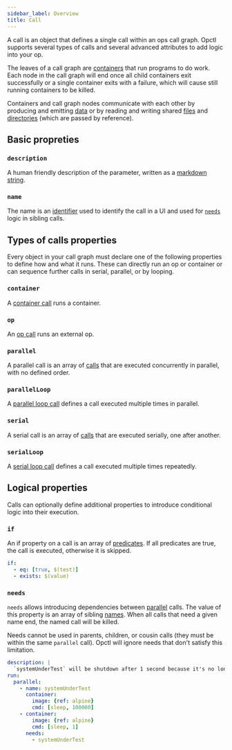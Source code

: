 ```yaml
---
sidebar_label: Overview
title: Call
---
```


A call is an object that defines a single call within an ops call graph. Opctl supports several types of calls and several advanced attributes to add logic into your op.

The leaves of a call graph are [containers](container/index.md) that run programs to do work. Each node in the call graph will end once all child containers exit successfully or a single container exits with a failure, which will cause still running containers to be killed.

Containers and call graph nodes communicate with each other by producing and emitting [data](../index.md) or by reading and writing shared [files](../types/file.md) and [directories](../types/dir.md) (which are passed by reference).

## Basic propreties

### `description`

A human friendly description of the parameter, written as a [markdown string](../markdown.md).

### `name`

The name is an [identifier](../identifier.md) used to identify the call in a UI and used for [`needs`](#needs) logic in sibling calls.

## Types of calls properties

Every object in your call graph must declare one of the following properties to define how and what it runs. These can directly run an op or container or can sequence further calls in serial, parallel, or by looping.

### `container`

A [container call](container/index.md) runs a container.

### `op`

An [op call](container/index.md) runs an external op.

### `parallel`

A parallel call is an array of [calls](index.md) that are executed concurrently in parallel, with no defined order.

### `parallelLoop`

A [parallel loop call](parallel-loop) defines a call executed multiple times in parallel.

### `serial`

A serial call is an array of [calls](index.md) that are executed serially, one after another.

### `serialLoop`

A [serial loop call](serial-loop) defines a call executed multiple times repeatedly.

## Logical properties

Calls can optionally define additional properties to introduce conditional logic into their execution.

### `if`

An if property on a call is an array of [predicates](../predicate.md). If all predicates are true, the call is executed, otherwise it is skipped.

```yaml
if:
  - eq: [true, $(test)]
  - exists: $(value)
```

### `needs`

`needs` allows introducing dependencies between [parallel](#parallel) calls. The value of this property is an array of sibling [names](#name). When all calls that need a given name end, the named call will be killed.

Needs cannot be used in parents, children, or cousin calls (they must be within the same `parallel` call). Opctl will ignore needs that don't satisfy this limitation.

```yaml
description: |
  `systemUnderTest` will be shutdown after 1 second because it's no longer needed by the second container.
run:
  parallel:
    - name: systemUnderTest
      container:
        image: {ref: alpine}
        cmd: [sleep, 100000]
    - container:
        image: {ref: alpine}
        cmd: [sleep, 1]
      needs:
        - systemUnderTest
```

